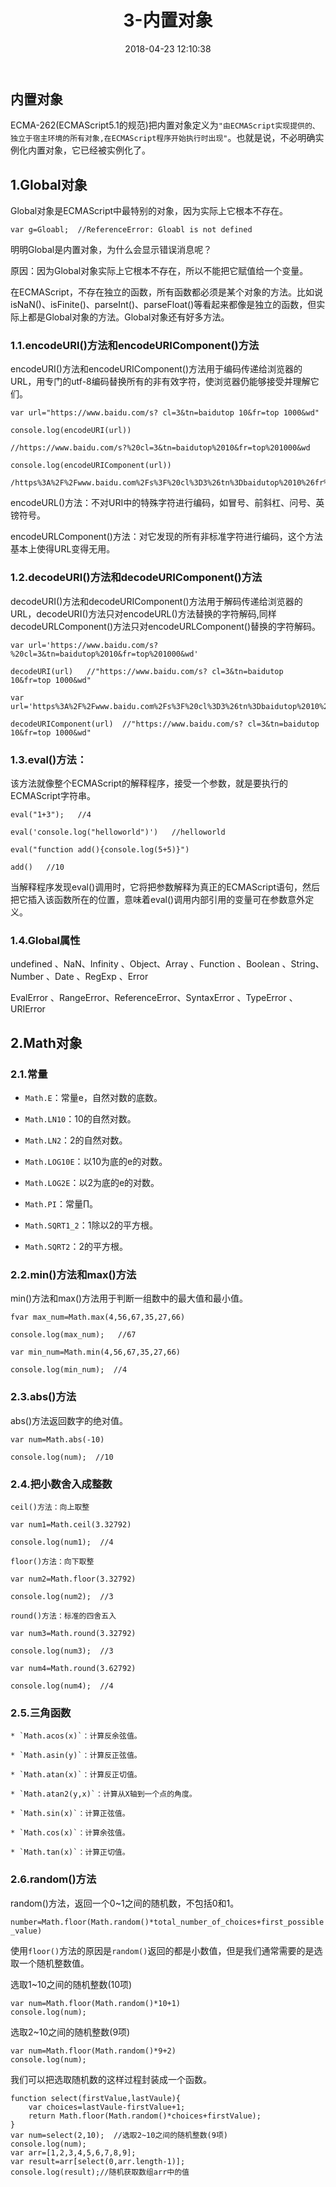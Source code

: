 ﻿---
title: 3-内置对象
comments: true
date: 2018-04-23 12:10:38
categories: 前端
tags: JavaScript

---

## 内置对象

ECMA-262(ECMAScript5.1的规范)把内置对象定义为`"由ECMAScript实现提供的、独立于宿主环境的所有对象,在ECMAScript程序开始执行时出现"`。也就是说，不必明确实例化内置对象，它已经被实例化了。

## 1.Global对象

Global对象是ECMAScript中最特别的对象，因为实际上它根本不存在。

`var g=Gloabl;  //ReferenceError: Gloabl is not defined`

明明Global是内置对象，为什么会显示错误消息呢？

原因：因为Global对象实际上它根本不存在，所以不能把它赋值给一个变量。

在ECMAScript，不存在独立的函数，所有函数都必须是某个对象的方法。比如说isNaN()、isFinite()、parseInt()、parseFloat()等看起来都像是独立的函数，但实际上都是Global对象的方法。Global对象还有好多方法。

### 1.1.encodeURI()方法和encodeURIComponent()方法

encodeURI()方法和encodeURIComponent()方法用于编码传递给浏览器的URL，用专门的utf-8编码替换所有的非有效字符，使浏览器仍能够接受并理解它们。

```
var url="https://www.baidu.com/s? cl=3&tn=baidutop 10&fr=top 1000&wd"

console.log(encodeURI(url))

//https://www.baidu.com/s?%20cl=3&tn=baidutop%2010&fr=top%201000&wd

console.log(encodeURIComponent(url))

/https%3A%2F%2Fwww.baidu.com%2Fs%3F%20cl%3D3%26tn%3Dbaidutop%2010%26fr%3Dtop%201000%26wd

```

encodeURL()方法：不对URI中的特殊字符进行编码，如冒号、前斜杠、问号、英镑符号。

encodeURLComponent()方法：对它发现的所有非标准字符进行编码，这个方法基本上使得URL变得无用。

### 1.2.decodeURI()方法和decodeURIComponent()方法

decodeURI()方法和decodeURIComponent()方法用于解码传递给浏览器的URL，decodeURI()方法只对encodeURL()方法替换的字符解码,同样decodeURLComponent()方法只对encodeURLComponent()替换的字符解码。

```
var url='https://www.baidu.com/s?%20cl=3&tn=baidutop%2010&fr=top%201000&wd'

decodeURI(url)   //"https://www.baidu.com/s? cl=3&tn=baidutop 10&fr=top 1000&wd"

var url='https%3A%2F%2Fwww.baidu.com%2Fs%3F%20cl%3D3%26tn%3Dbaidutop%2010%26fr%3Dtop%201000%26wd'

decodeURIComponent(url)  //"https://www.baidu.com/s? cl=3&tn=baidutop 10&fr=top 1000&wd"
```

### 1.3.eval()方法：

该方法就像整个ECMAScript的解释程序，接受一个参数，就是要执行的ECMAScript字符串。

```
eval("1+3");   //4

eval('console.log("helloworld")')   //helloworld

eval("function add(){console.log(5+5)}")

add()   //10
```
当解释程序发现eval()调用时，它将把参数解释为真正的ECMAScript语句，然后把它插入该函数所在的位置，意味着eval()调用内部引用的变量可在参数意外定义。

### 1.4.Global属性

undefined 、NaN、Infinity 、Object、Array 、Function  、Boolean 、String、Number 、Date 、RegExp  、Error

EvalError 、RangeError、ReferenceError、SyntaxError   、TypeError 、URIError

## 2.Math对象

### 2.1.常量

* `Math.E`：常量e，自然对数的底数。

* `Math.LN10`：10的自然对数。

* `Math.LN2`：2的自然对数。

* `Math.LOG10E`：以10为底的e的对数。

* `Math.LOG2E`：以2为底的e的对数。

* `Math.PI`：常量∏。

* `Math.SQRT1_2`：1除以2的平方根。

* `Math.SQRT2`：2的平方根。

### 2.2.min()方法和max()方法

min()方法和max()方法用于判断一组数中的最大值和最小值。

```
fvar max_num=Math.max(4,56,67,35,27,66)

console.log(max_num);   //67

var min_num=Math.min(4,56,67,35,27,66)

console.log(min_num);  //4
```

### 2.3.abs()方法

abs()方法返回数字的绝对值。

```
var num=Math.abs(-10)

console.log(num);  //10
```
### 2.4.把小数舍入成整数

```
ceil()方法：向上取整

var num1=Math.ceil(3.32792)

console.log(num1);  //4

floor()方法：向下取整

var num2=Math.floor(3.32792)

console.log(num2);  //3

round()方法：标准的四舍五入

var num3=Math.round(3.32792)

console.log(num3);  //3

var num4=Math.round(3.62792)

console.log(num4);  //4
```
### 2.5.三角函数

```
* `Math.acos(x)`：计算反余弦值。

* `Math.asin(y)`：计算反正弦值。

* `Math.atan(x)`：计算反正切值。

* `Math.atan2(y,x)`：计算从X轴到一个点的角度。

* `Math.sin(x)`：计算正弦值。

* `Math.cos(x)`：计算余弦值。

* `Math.tan(x)`：计算正切值。
```
### 2.6.random()方法

random()方法，返回一个0~1之间的随机数，不包括0和1。

`number=Math.floor(Math.random()*total_number_of_choices+first_possible_value)`

使用`floor()`方法的原因是`random()`返回的都是小数值，但是我们通常需要的是选取一个随机整数值。

选取1~10之间的随机整数(10项)

```
var num=Math.floor(Math.random()*10+1)
console.log(num);
```

选取2~10之间的随机整数(9项)

```
var num=Math.floor(Math.random()*9+2)
console.log(num);

```

我们可以把选取随机数的这样过程封装成一个函数。

```
function select(firstValue,lastVaule){
	var choices=lastVaule-firstValue+1;
	return Math.floor(Math.random()*choices+firstValue);
}
var num=select(2,10);  //选取2~10之间的随机整数(9项)
console.log(num);
var arr=[1,2,3,4,5,6,7,8,9];
var result=arr[select(0,arr.length-1)];
console.log(result);//随机获取数组arr中的值

```

